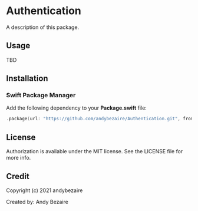 # Authentication

A description of this package.

## Usage

TBD

## Installation

### Swift Package Manager

Add the following dependency to your **Package.swift** file:

```swift
.package(url: "https://github.com/andybezaire/Authentication.git", from: "1.0")
```
## License

Authorization is available under the MIT license. See the LICENSE file for more info.


## Credit

Copyright (c) 2021 andybezaire

Created by: Andy Bezaire
